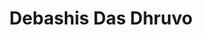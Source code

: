 ---
order: 14

title: "Debashis Das Dhruvo"

draft: false

bg_image: "images/backgrounds/page-title.jpg"

image: "images/executives/debashis-das-dhruvo.jpg"

designation: "Executive"

contact:
  # contact item loop
  - name : "com.dhruvo@gmail.com"
    icon : "ti-email" # icon pack : https://themify.me/themify-icons
    link : "mailto:com.dhruvo@gmail.com"

  # contact item loop
  - name : "Debashsi Das Dhruvo"
    icon : "ti-facebook" # icon pack : https://themify.me/themify-icons
    link : "#"

  # contact item loop
  - name : "IEEE ID: "
    icon : "ti-world" # icon pack : https://themify.me/themify-icons
    link : "#"

# type
type: "executives"
---